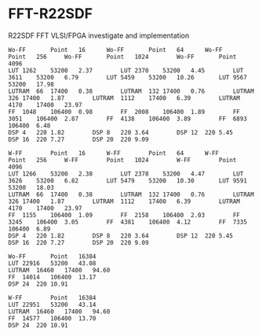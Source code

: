 # FFT-R22SDF
R22SDF FFT VLSI/FPGA investigate and implementation

																									
	Wo-FF		Point	16		Wo-FF		Point	64		Wo-FF		Point	256		Wo-FF		Point	1024		Wo-FF		Point	4096	
	LUT	1262	53200	2.37		LUT	2370	53200	4.45		LUT	3611	53200	6.79		LUT	5459	53200	10.26		LUT	9567	53200	17.98	
	LUTRAM	66	17400	0.38		LUTRAM	132	17400	0.76		LUTRAM	326	17400	1.87		LUTRAM	1112	17400	6.39		LUTRAM	4170	17400	23.97	
	FF	1048	106400	0.98		FF	2008	106400	1.89		FF	3051	106400	2.87		FF	4138	106400	3.89		FF	6893	106400	6.48	
	DSP	4	220	1.82		DSP	8	220	3.64		DSP	12	220	5.45		DSP	16	220	7.27		DSP	20	220	9.09	
																									
	W-FF		Point	16		W-FF		Point	64		W-FF		Point	256		W-FF		Point	1024		W-FF		Point	4096	
	LUT	1266	53200	2.38		LUT	2378	53200	4.47		LUT	3626	53200	6.82		LUT	5479	53200	10.30		LUT	9591	53200	18.03	
	LUTRAM	66	17400	0.38		LUTRAM	132	17400	0.76		LUTRAM	326	17400	1.87		LUTRAM	1112	17400	6.39		LUTRAM	4170	17400	23.97	
	FF	1155	106400	1.09		FF	2158	106400	2.03		FF	3245	106400	3.05		FF	4381	106400	4.12		FF	7335	106400	6.89	
	DSP	4	220	1.82		DSP	8	220	3.64		DSP	12	220	5.45		DSP	16	220	7.27		DSP	20	220	9.09	
																									
	Wo-FF		Point	16384																					
	LUT	22916	53200	43.08																					
	LUTRAM	16460	17400	94.60																					
	FF	14014	106400	13.17																					
	DSP	24	220	10.91																					
																									
	W-FF		Point	16384																					
	LUT	22951	53200	43.14																					
	LUTRAM	16460	17400	94.60																					
	FF	14577	106400	13.70																					
	DSP	24	220	10.91																					



